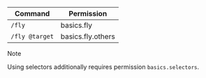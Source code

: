 | Command        | Permission        |
|----------------|-------------------|
| `/fly`         | basics.fly        |
| `/fly @target` | basics.fly.others |


> [!NOTE]  
> Using selectors additionally requires permission `basics.selectors`.